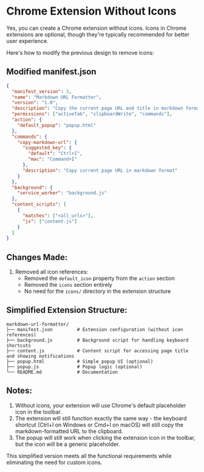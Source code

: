 

# Chrome Extension Without Icons

Yes, you can create a Chrome extension without icons. Icons in Chrome extensions are optional, though they're typically recommended for better user experience.

Here's how to modify the previous design to remove icons:

## Modified manifest.json

```json
{
  "manifest_version": 3,
  "name": "Markdown URL Formatter",
  "version": "1.0",
  "description": "Copy the current page URL and title in markdown format with a keyboard shortcut",
  "permissions": ["activeTab", "clipboardWrite", "commands"],
  "action": {
    "default_popup": "popup.html"
  },
  "commands": {
    "copy-markdown-url": {
      "suggested_key": {
        "default": "Ctrl+I",
        "mac": "Command+I"
      },
      "description": "Copy current page URL in markdown format"
    }
  },
  "background": {
    "service_worker": "background.js"
  },
  "content_scripts": [
    {
      "matches": ["<all_urls>"],
      "js": ["content.js"]
    }
  ]
}
```

## Changes Made:

1. Removed all icon references:
    - Removed the `default_icon` property from the `action` section
    - Removed the `icons` section entirely
    - No need for the `icons/` directory in the extension structure

## Simplified Extension Structure:

```
markdown-url-formatter/
├── manifest.json         # Extension configuration (without icon references)
├── background.js         # Background script for handling keyboard shortcuts
├── content.js            # Content script for accessing page title and showing notifications
├── popup.html            # Simple popup UI (optional)
├── popup.js              # Popup logic (optional)
└── README.md             # Documentation
```

## Notes:

1. Without icons, your extension will use Chrome's default placeholder icon in the toolbar.
2. The extension will still function exactly the same way - the keyboard shortcut (Ctrl+I on Windows or Cmd+I on macOS) will still copy the markdown-formatted URL to the clipboard.
3. The popup will still work when clicking the extension icon in the toolbar, but the icon will be a generic placeholder.

This simplified version meets all the functional requirements while eliminating the need for custom icons.